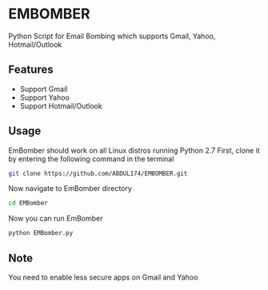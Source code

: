 # EMBOMBER
Python Script for Email Bombing which supports Gmail, Yahoo, Hotmail/Outlook





## Features
- Support Gmail
- Support Yahoo
- Support Hotmail/Outlook

## Usage
EmBomber should work on all Linux distros running Python 2.7
First, clone it by entering the following command in the terminal
``` bash
git clone https://github.com/ABDUL174/EMBOMBER.git
```
Now navigate to EmBomber directory
``` bash
cd EMBomber
```
Now you can run EmBomber
``` bash
python EMBomber.py
```
## Note
You need to enable less secure apps on Gmail and Yahoo

